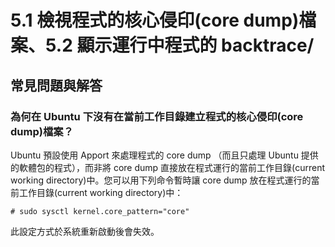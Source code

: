 # 5.1 檢視程式的核心侵印(core dump)檔案、5.2 顯示運行中程式的 backtrace/
## 常見問題與解答
### 為何在 Ubuntu 下沒有在當前工作目錄建立程式的核心侵印(core dump)檔案？
Ubuntu 預設使用 Apport 來處理程式的 core dump （而且只處理 Ubuntu 提供的軟體包的程式），而非將 core dump 直接放在程式運行的當前工作目錄(current working directory)中。您可以用下列命令暫時讓 core dump 放在程式運行的當前工作目錄(current working directory)中：
````
# sudo sysctl kernel.core_pattern="core"
````
此設定方式於系統重新啟動後會失效。